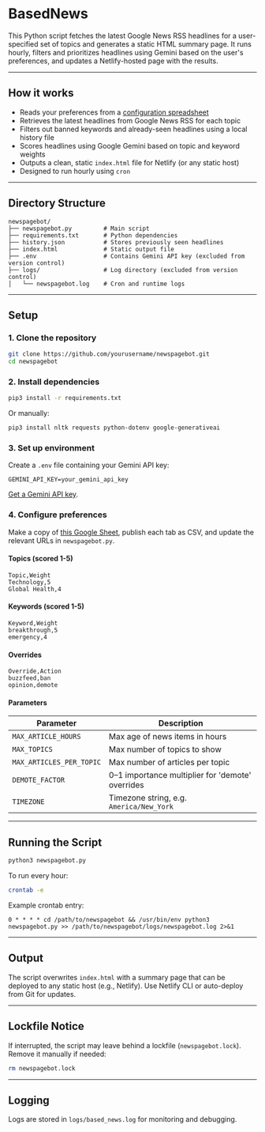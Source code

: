 # BasedNews

This Python script fetches the latest Google News RSS headlines for a user-specified set of topics and generates a static HTML summary page. It runs hourly, filters and prioritizes headlines using Gemini based on the user's preferences, and updates a Netlify-hosted page with the results.

---

## How it works

* Reads your preferences from a [configuration spreadsheet](https://docs.google.com/spreadsheets/d/1OjpsQEnrNwcXEWYuPskGRA5Jf-U8e_x0x3j2CKJualg/edit?usp=sharing)
* Retrieves the latest headlines from Google News RSS for each topic
* Filters out banned keywords and already-seen headlines using a local history file
* Scores headlines using Google Gemini based on topic and keyword weights
* Outputs a clean, static `index.html` file for Netlify (or any static host)
* Designed to run hourly using `cron`

---

## Directory Structure

```plaintext
newspagebot/
├── newspagebot.py         # Main script
├── requirements.txt       # Python dependencies
├── history.json           # Stores previously seen headlines
├── index.html             # Static output file
├── .env                   # Contains Gemini API key (excluded from version control)
├── logs/                  # Log directory (excluded from version control)
│   └── newspagebot.log    # Cron and runtime logs
```

---

## Setup

### 1. Clone the repository

```bash
git clone https://github.com/yourusername/newspagebot.git
cd newspagebot
```

### 2. Install dependencies

```bash
pip3 install -r requirements.txt
```

Or manually:

```bash
pip3 install nltk requests python-dotenv google-generativeai
```

### 3. Set up environment

Create a `.env` file containing your Gemini API key:

```env
GEMINI_API_KEY=your_gemini_api_key
```

[Get a Gemini API key](https://ai.google.dev/gemini-api/docs/api-key).

### 4. Configure preferences

Make a copy of [this Google Sheet](https://docs.google.com/spreadsheets/d/1OjpsQEnrNwcXEWYuPskGRA5Jf-U8e_x0x3j2CKJualg/edit?usp=sharing), publish each tab as CSV, and update the relevant URLs in `newspagebot.py`.

#### Topics (scored 1-5)

```
Topic,Weight
Technology,5
Global Health,4
```

#### Keywords (scored 1-5)

```
Keyword,Weight
breakthrough,5
emergency,4
```

#### Overrides

```
Override,Action
buzzfeed,ban
opinion,demote
```

#### Parameters

| Parameter                | Description                                      |
| ------------------------ | ------------------------------------------------ |
| `MAX_ARTICLE_HOURS`      | Max age of news items in hours                   |
| `MAX_TOPICS`             | Max number of topics to show                     |
| `MAX_ARTICLES_PER_TOPIC` | Max number of articles per topic                 |
| `DEMOTE_FACTOR`          | 0–1 importance multiplier for 'demote' overrides |
| `TIMEZONE`               | Timezone string, e.g. `America/New_York`         |

---

## Running the Script

```bash
python3 newspagebot.py
```

To run every hour:

```bash
crontab -e
```

Example crontab entry:

```cron
0 * * * * cd /path/to/newspagebot && /usr/bin/env python3 newspagebot.py >> /path/to/newspagebot/logs/newspagebot.log 2>&1
```

---

## Output

The script overwrites `index.html` with a summary page that can be deployed to any static host (e.g., Netlify). Use Netlify CLI or auto-deploy from Git for updates.

---

## Lockfile Notice

If interrupted, the script may leave behind a lockfile (`newspagebot.lock`). Remove it manually if needed:

```bash
rm newspagebot.lock
```

---

## Logging

Logs are stored in `logs/based_news.log` for monitoring and debugging.